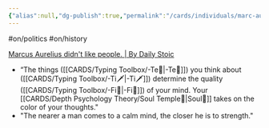 ```yaml
---
{"alias":null,"dg-publish":true,"permalink":"/cards/individuals/marc-aurele/","dgPassFrontmatter":true,"created":"2022-12-25T14:31:16.293+01:00","updated":"2023-05-28T12:55:58.091+02:00"}
---
```


 #on/politics #on/history 

[Marcus Aurelius didn't like people. | By Daily Stoic](https://www.facebook.com/watch/?ref=saved&v=172503052358068)

- “The things ([[CARDS/Typing Toolbox/-Te🏹\|-Te🏹]]) you think about ([[CARDS/Typing Toolbox/-Ti🗡️\|-Ti🗡️]]) determine the quality ([[CARDS/Typing Toolbox/-Fi🧭\|-Fi🧭]]) of your mind. Your [[CARDS/Depth Psychology Theory/Soul Temple👤\|Soul👤]] takes on the color of your thoughts."
- "The nearer a man comes to a calm mind, the closer he is to strength."
